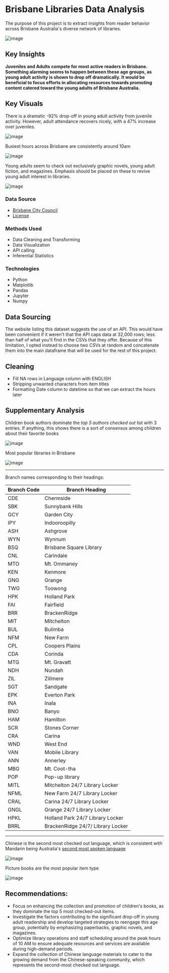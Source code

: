 # Brisbane Libraries Data Analysis

The purpose of this project is to extract insights from reader behavior across Brisbane Australia's diverse network of libraries. 

![image](https://readingradio.org.au/wp-content/uploads/2020/10/1600x600bsq-library_52-768x288.jpg)

## Key Insights

**Juveniles and Adults compete for most active readers in Brisbane. Something alarming seems to happen between these age groups, as young adult activity is shown to drop off dramatically. It would be beneficial to focus efforts in allocating resources towards promoting content catered toward the young adults of Brisbane Australia.**

## Key Visuals

There is a dramatic -92% drop-off in young adult activity from juvenile activity. However, adult attendance recovers nicely, with a 47% increase over juveniles.

![image](https://github.com/Jomgus/Jupyter-Notebooks/assets/96961712/86ab10e4-e43e-4ed6-b084-f425465e017c)

Busiest hours across Brisbane are consistently around 10am

![image](https://github.com/Jomgus/Jupyter-Notebooks/assets/96961712/858445b1-7cc4-4638-b0c6-074f263a2913)

Young adults seem to check out exclusively graphic novels, young adult fiction, and magazines. Emphasis should be placed on these to revive young adult interest in libraries. 

![image](https://github.com/Jomgus/Jupyter-Notebooks/assets/96961712/7674d7ad-85f3-48ed-bb9c-8ff9e6134712)




### Data Source
* [Brisbane City Council](https://www.data.brisbane.qld.gov.au/data/dataset/library-checkouts-branch-date)
* [License](https://creativecommons.org/licenses/by/4.0/)

### Methods Used
* Data Cleaning and Transforming
* Data Visualization
* API calling
* Inferential Statistics

### Technologies
* Python
* Matplotlib
* Pandas
* Jupyter
* Numpy

## Data Sourcing
The website listing this dataset suggests the use of an API. This would have been convenient if it weren't that the API caps data at 32,000 rows; less than half of what you'll find in the CSVs that they offer. Because of this limitation, I opted instead to choose two CSVs at random and concatenate them into the main dataframe that will be used for the rest of this project. 

## Cleaning
* Fill NA rows in Language column with ENGLISH
* Stripping unwanted characters from item titles
* Formatting Date column to datetime so that we can extract the hours later

## Supplementary Analysis

Children book authors dominate the *top 5 authors checked out* list with 3 entries. If anything, this shows there is a sort of consensus among children about their favorite books

![image](https://github.com/Jomgus/Jupyter-Notebooks/assets/96961712/80f2c84b-3cd5-4450-8cc2-51f8a17b57d3)

Most popular libraries in Brisbane

![image](https://github.com/Jomgus/Jupyter-Notebooks/assets/96961712/b1834610-12bb-4c32-9868-1866198c4b41)

---

Branch names corresponding to their headings:

| Branch Code | Branch Heading |
| ----------- | --------------------------------- |
| CDE | Chermside |
| SBK | Sunnybank Hills |
| GCY | Garden City |
| IPY | Indooroopilly |
| ASH | Ashgrove |
| WYN | Wynnum |
| BSQ | Brisbane Square Library |
| CNL | Carindale |
| MTO | Mt. Ommaney |
| KEN | Kenmore |
| GNG | Grange |
| TWG | Toowong |
| HPK | Holland Park |
| FAI | Fairfield |
| BRR | BrackenRidge |
| MIT | Mitchelton |
| BUL | Bulimba |
| NFM | New Farm |
| CPL | Coopers Plains |
| CDA | Corinda |
| MTG | Mt. Gravatt |
| NDH | Nundah |
| ZIL | Zillmere |
| SGT | Sandgate |
| EPK | Everton Park |
| INA | Inala |
| BNO | Banyo |
| HAM | Hamilton |
| SCR | Stones Corner |
| CRA | Carina |
| WND | West End |
| VAN | Mobile Library |
| ANN | Annerley |
| MBG | Mt. Coot-tha |
| POP | Pop-up library |
| MITL | Mitchelton 24/7 Library Locker |
| NFML | New Farm 24/7 Library Locker |
| CRAL | Carina 24/7 Library Locker |
| GNGL | Grange 24/7 Library Locker |
| HPKL | Holland Park 24/7 Library Locker |
| BRRL | BrackenRidge 24/7/ Library Locker |

---

Chinese is the second most checked out language, which is consistent with Mandarin being Australia's [second most spoken language](https://profile.id.com.au/australia/language#:~:text=Overall%2C%2072.0%25%20of%20the%20population,using%20this%20language%20at%20home.)

![image](https://github.com/Jomgus/Jupyter-Notebooks/assets/96961712/11b1d76c-fcd0-489a-adcf-d81929f26f2c)

Picture books are the most popular item type

![image](https://github.com/Jomgus/Jupyter-Notebooks/assets/96961712/9d9b6c56-840d-4dbf-96e8-1ff4ca7b7885)

## Recommendations:

* Focus on enhancing the collection and promotion of children's books, as they dominate the top 5 most checked-out items.
* Investigate the factors contributing to the significant drop-off in young adult readership and develop targeted strategies to reengage this age group, potentially by emphasizing paperbacks, graphic novels, and magazines.
* Optimize library operations and staff scheduling around the peak hours of 10 AM to ensure adequate resources and services are available during high-demand periods.
* Expand the collection of Chinese language materials to cater to the growing demand from the Chinese-speaking community, which represents the second-most checked out language.
